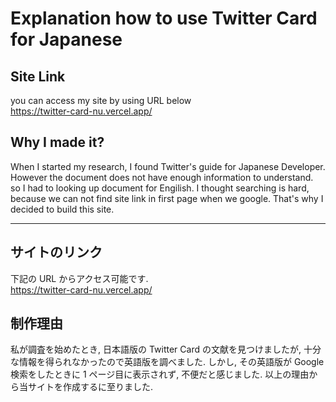 # Explanation how to use Twitter Card for Japanese

## Site Link

you can access my site by using URL below  
https://twitter-card-nu.vercel.app/

## Why I made it?

When I started my research, I found Twitter's guide for Japanese Developer. However the document does not have enough information to understand. so I had to looking up document for Engilish. I thought searching is hard, because we can not find site link in first page when we google. That's why I decided to build this site.

<hr>

## サイトのリンク

下記の URL からアクセス可能です.  
https://twitter-card-nu.vercel.app/

## 制作理由

私が調査を始めたとき, 日本語版の Twitter Card の文献を見つけましたが, 十分な情報を得られなかったので英語版を調べました. しかし, その英語版が Google 検索をしたときに 1 ページ目に表示されず, 不便だと感じました. 以上の理由から当サイトを作成するに至りました.
